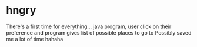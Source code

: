 # hngry
There's a first time for everything...
java program, user click on their preference and program gives list of possible places to go to
Possibly saved me a lot of time hahaha
